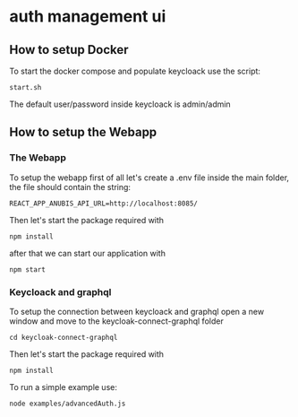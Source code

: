 # auth management ui

## How to setup Docker

To start the docker compose and populate keycloack use the script:

```
start.sh
```
The default user/password inside keycloack is admin/admin

## How to setup the Webapp

### The Webapp

To setup the webapp first of all let's create a .env file inside the main folder, the file should contain the string:

```
REACT_APP_ANUBIS_API_URL=http://localhost:8085/
```

Then let's start the package required with

```
npm install
```

after that we can start our application with

```
npm start
```

###  Keycloack and graphql

To setup the connection between keycloack and graphql open a new window and move to the keycloak-connect-graphql folder

```
cd keycloak-connect-graphql
```

Then let's start the package required with

```
npm install
```

To run a simple example use:

```
node examples/advancedAuth.js
```
